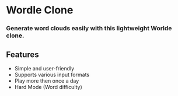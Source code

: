 ﻿# Wordle Clone 

### Generate word clouds easily with this lightweight Worlde clone.

## Features

- Simple and user-friendly
- Supports various input formats
- Play more then once a day
- Hard Mode (Word difficulty)
